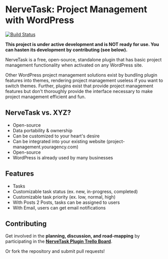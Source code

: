 # NerveTask: Project Management with WordPress

[![Build Status](https://travis-ci.org/NerveTask/nervetask.png?branch=master)](https://travis-ci.org/NerveTask/nervetask)

**This project is under active development and is NOT ready for use. You can hasten its development by contributing (see below).**

NerveTask is a free, open-source, standalone plugin that has basic project management functionality when activated on any WordPress site.

Other WordPress project management solutions exist by bundling plugin features into themes, rendering project management useless if you want to switch themes. Further, plugins exist that provide project management features but don't thoroughly provide the interface necessary to make project management efficient and fun.

## NerveTask vs. XYZ?

- Open-source
- Data portability & ownership
- Can be customized to your heart's desire
- Can be integrated into your existing website (project-management.youragency.com)
- Open-source
- WordPress is already used by many businesses

## Features

- Tasks
- Customizable task status (ex. new, in-progress, completed)
- Customizable task priority (ex. low, normal, high)
- With Posts 2 Posts, tasks can be assigned to users
- With Email, users can get email notifications

## Contributing

Get involved in the **planning, discussion, and road-mapping** by participating in the **[NerveTask Plugin Trello Board]**.

Or fork the repository and submit pull requests!

[NerveTask Plugin Trello Board]: https://trello.com/b/sV78jSZh/nervetask
